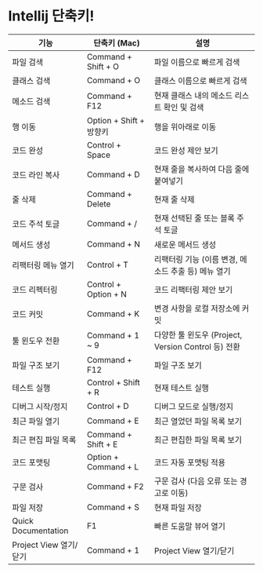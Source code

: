# Intellij 단축키!


| 기능                   | 단축키 (Mac)        | 설명                                           |
|-----------------------|---------------------|------------------------------------------------|
| 파일 검색              | Command + Shift + O | 파일 이름으로 빠르게 검색                      |
| 클래스 검색            | Command + O         | 클래스 이름으로 빠르게 검색                    |
| 메소드 검색            | Command + F12       | 현재 클래스 내의 메소드 리스트 확인 및 검색   |
| 행 이동                 | Option + Shift + 방향키 | 행을 위아래로 이동                           |
| 코드 완성              | Control + Space     | 코드 완성 제안 보기                            |
| 코드 라인 복사         | Command + D         | 현재 줄을 복사하여 다음 줄에 붙여넣기          |
| 줄 삭제                | Command + Delete    | 현재 줄 삭제                                   |
| 코드 주석 토글         | Command + /         | 현재 선택된 줄 또는 블록 주석 토글             |
| 메서드 생성            | Command + N         | 새로운 메서드 생성                             |
| 리팩터링 메뉴 열기     | Control + T         | 리팩터링 기능 (이름 변경, 메소드 추출 등) 메뉴 열기 |
| 코드 리펙터링          | Control + Option + N | 코드 리팩터링 제안 보기                        |
| 코드 커밋              | Command + K         | 변경 사항을 로컬 저장소에 커밋                |
| 툴 윈도우 전환          | Command + 1 ~ 9     | 다양한 툴 윈도우 (Project, Version Control 등) 전환 |
| 파일 구조 보기         | Command + F12       | 파일 구조 보기                                |
| 테스트 실행            | Control + Shift + R | 현재 테스트 실행                               |
| 디버그 시작/정지        | Control + D         | 디버그 모드로 실행/정지                        |
| 최근 파일 열기         | Command + E         | 최근 열었던 파일 목록 보기                     |
| 최근 편집 파일 목록    | Command + Shift + E | 최근 편집한 파일 목록 보기                     |
| 코드 포맷팅            | Option + Command + L| 코드 자동 포맷팅 적용                          |
| 구문 검사               | Command + F2        | 구문 검사 (다음 오류 또는 경고로 이동)          |
| 파일 저장              | Command + S         | 현재 파일 저장                                 |
| Quick Documentation   | F1                  | 빠른 도움말 뷰어 열기                          |
| Project View 열기/닫기| Command + 1          | Project View 열기/닫기                        |
